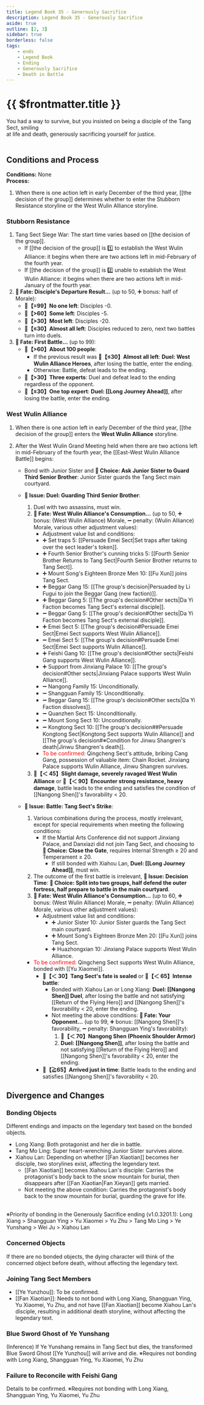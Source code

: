 ```yaml
---
title: Legend Book 35 - Generously Sacrifice
description: Legend Book 35 - Generously Sacrifice
aside: true
outline: [2, 3]
sidebar: true
borderless: false
tags:
    - ends
    - Legend Book
    - Ending
    - Generously Sacrifice
    - Death in Battle
---
```


# {{ $frontmatter.title }}

<EndBackground no=35 title="Generously Sacrifice">
You had a way to survive, but you insisted on being a disciple of the Tang Sect, smiling<br>
at life and death, generously sacrificing yourself for justice.<br>
<br>
<!-- Due to formatting, some blank lines are added here, do not remove without reason -->
</EndBackground>

## Conditions and Process

<b>Conditions:</b> None<br>
<b>Process:</b><br>

1. When there is one action left in early December of the third year, [[the decision of the group]] determines whether to enter the Stubborn Resistance storyline or the West Wulin Alliance storyline.

### Stubborn Resistance

1. Tang Sect Siege War: The start time varies based on [[the decision of the group]].
    - If [[the decision of the group]] is 1️⃣ to establish the West Wulin Alliance: it begins when there are two actions left in mid-February of the fourth year.
    - If [[the decision of the group]] is 2️⃣ unable to establish the West Wulin Alliance: it begins when there are two actions left in mid-January of the fourth year.
2. **🎲 Fate: Disciple's Departure Result...** (up to 50, ➕ bonus: half of Morale):
    - **🧾【=99】No one left**: Disciples -0.
    - **🧾【>60】Some left**: Disciples -5.
    - **🧾【>30】Most left**: Disciples -20.
    - **🧾【≤30】Almost all left**: Disciples reduced to zero, next two battles turn into duels.
3. **🎲 Fate: First Battle...** (up to 99):
    - **🧾【>60】About 100 people**:
        - If the previous result was **🧾【≤30】Almost all left**: **Duel: West Wulin Alliance Heroes**, after losing the battle, enter the ending.
        - Otherwise: Battle, defeat leads to the ending.
    - **🧾【>30】Three experts**: Duel and defeat lead to the ending regardless of the opponent.
    - **🧾【≤30】One top expert**: **Duel: [[Long Journey Ahead]]**, after losing the battle, enter the ending.

### West Wulin Alliance

1. When there is one action left in early December of the third year, [[the decision of the group]] enters the **West Wulin Alliance** storyline.
2. After the West Wulin Grand Meeting held when there are two actions left in mid-February of the fourth year, the [[East-West Wulin Alliance Battle]] begins:

    - Bond with <Girl0Icon>Junior Sister</Girl0Icon> and **📖 Choice: Ask Junior Sister to Guard Third Senior Brother**: <Girl0Icon>Junior Sister</Girl0Icon> guards the Tang Sect main courtyard.
    - **📜 Issue: Duel: Guarding Third Senior Brother**:

        1. Duel with two assassins, must win.
        2. **🎲 Fate: West Wulin Alliance's Consumption...** (up to 50, ➕ bonus: (West Wulin Alliance) Morale, ➖ penalty: (Wulin Alliance) Morale, various other adjustment values):
            - Adjustment value list and conditions:
            * ➕ Set traps 5: [[Persuade Emei Sect|Set traps after taking over the sect leader's token]].
            * ➕ Fourth Senior Brother's cunning tricks 5: [[Fourth Senior Brother Returns to Tang Sect|Fourth Senior Brother returns to Tang Sect]].
            * ➕ Mount Song's Eighteen Bronze Men 10: [[Fu Xun]] joins Tang Sect.
            * ➕ Beggar Gang 15: [[The group's decision|Persuaded by Li Fugui to join the Beggar Gang (new faction)]].
            * ➕ Beggar Gang 5: [[The group's decision#Other sects|Da Yi Faction becomes Tang Sect's external disciple]].
            * ➖ Beggar Gang 5: [[The group's decision#Other sects|Da Yi Faction becomes Tang Sect's external disciple]].
            * ➕ Emei Sect 5: [[The group's decision#Persuade Emei Sect|Emei Sect supports West Wulin Alliance]].
            * ➖ Emei Sect 5: [[The group's decision#Persuade Emei Sect|Emei Sect supports Wulin Alliance]].
            * ➕ Feishi Gang 10: [[The group's decision#Other sects|Feishi Gang supports West Wulin Alliance]].
            * ➕ Support from Jinxiang Palace 10: [[The group's decision#Other sects|Jinxiang Palace supports West Wulin Alliance]].
            * ➖ Nangong Family 15: Unconditionally.
            * ➖ Shangguan Family 15: Unconditionally.
            * ➖ Beggar Gang 15: [[The group's decision#Other sects|Da Yi Faction dissolves]].
            * ➖ Quanzhen Sect 15: Unconditionally.
            * ➖ Mount Song Sect 10: Unconditionally.
            * ➖ Kongtong Sect 10: [[The group's decision##Persuade Kongtong Sect|Kongtong Sect supports Wulin Alliance]] and [[The group's decision#※Condition for Jinwu Shangren's death|Jinwu Shangren's death]].
            * <span style='color: Red;'>To be confirmed</span>: Qingcheng Sect's attitude, bribing Cang Gang, possession of valuable item: Chain Rocket. Jinxiang Palace supports Wulin Alliance, Jinwu Shangren survives.
        3. **🧾【＜ 45】Slight damage, severely ravaged West Wulin Alliance** or **🧾【＜ 90】Encounter strong resistance, heavy damage**, battle leads to the ending and satisfies the condition of [[Nangong Shen]]'s favorability < 20.

    - **📜 Issue: Battle: Tang Sect's Strike**:
        1. Various combinations during the process, mostly irrelevant, except for special requirements when meeting the following conditions:
            - If the Martial Arts Conference did not support Jinxiang Palace, and Danxiazi did not join Tang Sect, and choosing to **📖 Choice: Close the Gate**, requires Internal Strength ≥ 20 and Temperament ≥ 20.
                - If still bonded with <Girl5Icon>Xiahou Lan</Girl5Icon>, **Duel: [[Long Journey Ahead]]**, must win.
        2. The outcome of the first battle is irrelevant, **📜 Issue: Decision Time**: **📖 Choice: Split into two groups, half defend the outer fortress, half prepare to battle in the main courtyard**.
        3. **🎲 Fate: West Wulin Alliance's Consumption...** (up to 60, ➕ bonus: (West Wulin Alliance) Morale, ➖ penalty: (Wulin Alliance) Morale, various other adjustment values):
            - Adjustment value list and conditions:
                - ➕ Junior Sister 10: <Girl0Icon>Junior Sister</Girl0Icon> guards the Tang Sect main courtyard.
                - ➕ Mount Song's Eighteen Bronze Men 20: [[Fu Xun]] joins Tang Sect.
                - ➕ Huazhongxian 10: Jinxiang Palace supports West Wulin Alliance.
        - <span style='color: Red;'>To be confirmed</span>: Qingcheng Sect supports West Wulin Alliance, bonded with [[Yu Xiaomei]].
            - **🧾【＜ 30】Tang Sect's fate is sealed** or **🧾【＜ 65】Intense battle**:
                - Bonded with <Girl5Icon>Xiahou Lan</Girl5Icon> or <Girl8Icon>Long Xiang</Girl8Icon>: **Duel: [[Nangong Shen]] Duel**, after losing the battle and not satisfying [[Return of the Flying Hero]] and [[Nangong Shen]]'s favorability < 20, enter the ending.
                - Not meeting the above conditions: **🎲 Fate: Your Opponent...** (up to 99, ➕ bonus: [[Nangong Shen]]'s favorability, ➖ penalty: <Girl4Icon>Shangguan Ying</Girl4Icon>'s favorability):
                    1. **🧾【＜ 70】Nangong Shen (Phoenix Shoulder Armor)**
                    2. **Duel: [[Nangong Shen]]**, after losing the battle and not satisfying [[Return of the Flying Hero]] and [[Nangong Shen]]'s favorability < 20, enter the ending.
            - **🧾【≧65】Arrived just in time**: Battle leads to the ending and satisfies [[Nangong Shen]]'s favorability < 20.

## Divergence and Changes

### Bonding Objects

Different endings and impacts on the legendary text based on the bonded objects.

-   <Girl8Icon>Long Xiang</Girl8Icon>: Both protagonist and her die in battle.
-   <Girl0Icon>Tang Mo Ling</Girl0Icon>: Super heart-wrenching <Girl0Icon>Junior Sister</Girl0Icon> survives alone.
-   <Girl5Icon>Xiahou Lan</Girl5Icon>: Depending on whether [[Fan Xiaotian]] becomes her disciple, two storylines exist, affecting the legendary text.
    -   [[Fan Xiaotian]] becomes <Girl5Icon>Xiahou Lan</Girl5Icon>'s disciple: Carries the protagonist's body back to the snow mountain for burial, then disappears after [[Fan Xiaotian|Fan Xieyan]] gets married.
    -   Not meeting the above condition: Carries the protagonist's body back to the snow mountain for burial, guarding the grave for life.

<br>※Priority of bonding in the Generously Sacrifice ending (v1.0.3201.1): <Girl8Icon>Long Xiang</Girl8Icon> > <Girl4Icon>Shangguan Ying</Girl4Icon> > <Girl3Icon>Yu Xiaomei</Girl3Icon> > <Girl6Icon>Yu Zhu</Girl6Icon> > <Girl0Icon>Tang Mo Ling</Girl0Icon> > <Girl2Icon>Ye Yunshang</Girl2Icon> > <Girl7Icon>Wei Ju</Girl7Icon> > <Girl5Icon>Xiahou Lan</Girl5Icon>

### Concerned Objects

If there are no bonded objects, the dying character will think of the concerned object before death, without affecting the legendary text.

### Joining Tang Sect Members

-   [[Ye Yunzhou]]: To be confirmed.
-   [[Fan Xiaotian]]: Needs to not bond with <Girl8Icon>Long Xiang</Girl8Icon>, <Girl4Icon>Shangguan Ying</Girl4Icon>, <Girl3Icon>Yu Xiaomei</Girl3Icon>, <Girl6Icon>Yu Zhu</Girl6Icon>, and not have [[Fan Xiaotian]] become <Girl5Icon>Xiahou Lan</Girl5Icon>'s disciple, resulting in additional death storyline, without affecting the legendary text.

### Blue Sword Ghost of Ye Yunshang

(Inference) If <Girl2Icon>Ye Yunshang</Girl2Icon> remains in Tang Sect but dies, the transformed Blue Sword Ghost [[Ye Yunzhou]] will arrive and die.
※Requires not bonding with <Girl8Icon>Long Xiang</Girl8Icon>, <Girl4Icon>Shangguan Ying</Girl4Icon>, <Girl3Icon>Yu Xiaomei</Girl3Icon>, <Girl6Icon>Yu Zhu</Girl6Icon>

### Failure to Reconcile with Feishi Gang

Details to be confirmed.
※Requires not bonding with <Girl8Icon>Long Xiang</Girl8Icon>, <Girl4Icon>Shangguan Ying</Girl4Icon>, <Girl3Icon>Yu Xiaomei</Girl3Icon>, <Girl6Icon>Yu Zhu</Girl6Icon>

